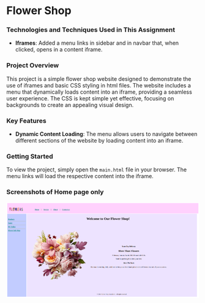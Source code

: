 # Flower Shop

### Technologies and Techniques Used in This Assignment


- **Iframes**: Added a menu links in sidebar and in navbar that, when clicked, opens in a content iframe.

### Project Overview

This project is a simple flower shop website designed to demonstrate the use of iframes and basic CSS styling in html files. The website includes a menu that dynamically loads content into an iframe, providing a seamless user experience. The CSS is kept simple yet effective, focusing on backgrounds to create an appealing visual design.

### Key Features


- **Dynamic Content Loading**: The menu allows users to navigate between different sections of the website by loading content into an iframe.

### Getting Started

To view the project, simply open the `main.html` file in your browser. The menu links will load the respective content into the iframe.

### Screenshots of Home page only

![Screenshot of Flower Shop Website](./Flowers.png)

